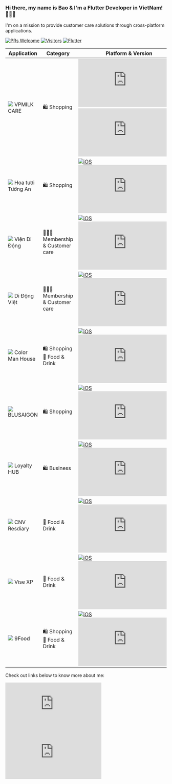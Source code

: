 ### Hi there, my name is Bao & I'm a Flutter Developer in VietNam! 🧑🏻‍💻

I'm on a mission to provide customer care solutions through cross-platform applications.

[![PRs Welcome](https://img.shields.io/badge/PRs-welcome-brightgreen.svg?style=flat&logo=github)](https://github.com/baobao1996mn) [![Visitors](https://visitor-badge.glitch.me/badge?page_id=baobao1996mn.visitor-badge)](https://github.com/baobao1996mn) [![Flutter](https://flat.badgen.net/pub/flutter-platform/xml/?icon=github)](https://github.com/baobao1996mn)

| Application | Category | Platform & Version |
| ------ | ------ | ------ |
|![](https://is4-ssl.mzstatic.com/image/thumb/Purple125/v4/39/ee/1b/39ee1b4e-caa5-325a-46d8-32544ab531a1/AppIcon-0-0-1x_U007emarketing-0-0-0-7-0-0-sRGB-0-0-0-GLES2_U002c0-512MB-85-220-0-0.png/20x0w.png) VPMILK CARE |🛍️ Shopping|[![iOS](https://badgen.net/https/untitled-466mqdkn4uw0.runkit.sh?label&icon=apple)](https://apps.apple.com/us/app/id1574890246)&nbsp;&nbsp;&nbsp;&nbsp;[![Android](https://badgen.net/https/untitled-pfuji5p85uqd.runkit.sh?icon=googleplay&label)](https://play.google.com/store/apps/details?id=vn.cnv.cnvloyalty.vpmilk)|
|![](https://is5-ssl.mzstatic.com/image/thumb/Purple114/v4/bb/b4/49/bbb449bf-8fdc-9013-8234-20b582cc4494/AppIcon-0-0-1x_U007emarketing-0-0-0-7-0-0-85-220.png/20x0w.png) Hoa tươi Tường An |🛍️ Shopping|[![iOS](https://badgen.net/https/untitled-oaoaqgli3wh0.runkit.sh/?label&icon=apple)](https://apps.apple.com/us/app/id1488279237)&nbsp;&nbsp;&nbsp;&nbsp;[![Android](https://badgen.net/https/untitled-dcu3j9ear0s2.runkit.sh?icon=googleplay&label)](https://play.google.com/store/apps/details?id=vn.cnv.ems.hoatuoituongan)|
|![](https://is5-ssl.mzstatic.com/image/thumb/Purple114/v4/f0/16/a6/f016a67b-9407-de28-f449-ced56cdf92ce/AppIcon-0-0-1x_U007emarketing-0-0-0-7-0-85-220.png/20x0w.png) Viện Di Động |🧑‍🤝‍🧑 Membership & Customer care|[![iOS](https://badgen.net/https/untitled-98gq6qtj9knp.runkit.sh/?label&icon=apple)](https://apps.apple.com/us/app/id1513319989)&nbsp;&nbsp;&nbsp;&nbsp;[![Android](https://badgen.net/https/untitled-4x98pjwlii02.runkit.sh?icon=googleplay&label)](https://play.google.com/store/apps/details?id=vn.cnv.ems.viendidong)|
|![](https://is4-ssl.mzstatic.com/image/thumb/Purple114/v4/d5/79/78/d579787a-2b20-6746-4839-4988738cbf5d/AppIcon-0-0-1x_U007emarketing-0-0-0-7-0-85-220.png/20x0w.png) Di Động Việt |🧑‍🤝‍🧑 Membership & Customer care|[![iOS](https://badgen.net/https/untitled-rf07y2s3deqg.runkit.sh/?label&icon=apple)](https://apps.apple.com/us/app/id1516772754)&nbsp;&nbsp;&nbsp;&nbsp;[![Android](https://badgen.net/https/untitled-6pyefp11khy6.runkit.sh?icon=googleplay&label)](https://play.google.com/store/apps/details?id=vn.cnv.ems.didongviet)|
|![](https://is5-ssl.mzstatic.com/image/thumb/Purple124/v4/83/d3/94/83d39403-f497-ba63-a956-334a7d38c626/AppIcon-1x_U007emarketing-0-7-0-85-220.png/20x0w.webp) Color Man House |🛍️ Shopping:fork_and_knife: Food & Drink|[![iOS](https://badgen.net/https/untitled-5cha06ybqhg7.runkit.sh/?label&icon=apple)](https://apps.apple.com/us/app/id1521423356)&nbsp;&nbsp;&nbsp;&nbsp;[![Android](https://badgen.net/https/untitled-zwp03moezrw4.runkit.sh?icon=googleplay&label)](https://play.google.com/store/apps/details?id=com.colormanfood.cnv30062020)|
|![](https://is5-ssl.mzstatic.com/image/thumb/Purple115/v4/43/f4/ad/43f4adb5-0cc3-cdc4-fcf5-361d62b907d6/AppIcon-0-0-1x_U007emarketing-0-0-0-7-0-0-sRGB-0-0-0-GLES2_U002c0-512MB-85-220-0-0.png/20x0w.webp) BLUSAIGON |🛍️ Shopping|[![iOS](https://badgen.net/https/untitled-vz9pdcloho7m.runkit.sh/?label&icon=apple)](https://apps.apple.com/app/id1535066058)&nbsp;&nbsp;&nbsp;&nbsp;[![Android](https://badgen.net/https/untitled-9l5j2jx1l1rd.runkit.sh?icon=googleplay&label)](https://play.google.com/store/apps/details?id=vn.cnv.cnvloyalty.blusaigon)|
|![](https://is2-ssl.mzstatic.com/image/thumb/Purple125/v4/31/59/ea/3159eaf8-0e93-46a4-1e55-8bf28a9cffe0/AppIcon-1x_U007emarketing-0-7-0-0-85-220.png/20x0w.webp) Loyalty HUB |🛍️ Business|[![iOS](https://badgen.net/https/untitled-gwp421olec18.runkit.sh/?label&icon=apple)](https://apps.apple.com/us/app/id1564404944)&nbsp;&nbsp;&nbsp;&nbsp;[![Android](https://badgen.net/https/untitled-3wheq7b9i700.runkit.sh?icon=googleplay&label)](https://play.google.com/store/apps/details?id=vn.cnv.cnvloyalty.nethub)|
|![](https://is1-ssl.mzstatic.com/image/thumb/Purple114/v4/25/f2/b1/25f2b1fe-7ef4-a52d-c91b-ba12c218fb6d/AppIcon-0-0-1x_U007emarketing-0-0-0-7-0-85-220.png/20x0w.png) CNV Resdiary |:fork_and_knife: Food & Drink|[![iOS](https://badgen.net/https/untitled-w4wchpmtvqod.runkit.sh/?label&icon=apple)](https://apps.apple.com/us/app/cnv-resdiary-now/id1504177756)&nbsp;&nbsp;&nbsp;&nbsp;[![Android](https://badgen.net/https/untitled-2911eswjn0hx.runkit.sh?icon=googleplay&label)](https://play.google.com/store/apps/details?id=vn.cnv.ems.cnvresdiary)|
|![](https://is1-ssl.mzstatic.com/image/thumb/Purple114/v4/3b/51/70/3b5170b5-9fae-d601-a263-883e0502aca9/AppIcon-0-0-1x_U007emarketing-0-0-0-7-0-85-220.png/20x0w.png) Vise XP|:fork_and_knife: Food & Drink|[![iOS](https://badgen.net/https/untitled-bruzv1gzpuri.runkit.sh/?label&icon=apple)](https://apps.apple.com/us/app/vise-xp/id1484054150)&nbsp;&nbsp;&nbsp;&nbsp;[![Android](https://badgen.net/https/untitled-68b8nefr6kaj.runkit.sh?icon=googleplay&label)](https://play.google.com/store/apps/details?id=vn.cnv.visexp)|
|![](https://is5-ssl.mzstatic.com/image/thumb/Purple123/v4/f4/15/5e/f4155e75-5249-ad05-05fa-3541c5a1b154/AppIcon-0-0-1x_U007emarketing-0-0-0-7-0-85-220.png/20x0w.png) 9Food |🛍️ Shopping:fork_and_knife: Food & Drink|[![iOS](https://badgen.net/https/untitled-b8qs6ckud5ed.runkit.sh/?label&icon=apple)](https://apps.apple.com/us/app/id1512741518)&nbsp;&nbsp;&nbsp;&nbsp;[![Android](https://badgen.net/https/untitled-v954o8vpsh8h.runkit.sh?icon=googleplay&label)](https://play.google.com/store/apps/details?id=vn.cnv.ems.ninefood)|

Check out links below to know more about me:

[![Subscribe me](https://badgen.net/https/untitled-p3jpb9t4sk3o.runkit.sh)](https://www.youtube.com/channel/UC_5i-LcCRuyF7Nuk7Uo6N9g)
[![Follow me](https://badgen.net/https/untitled-6jzovg4irq98.runkit.sh)](https://medium.com/@baobao1996mn)
